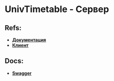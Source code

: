 # UnivTimetable - Сервер

## Refs:
- **[Документация](https://github.com/FedotBegemot/TP-5.2.4)**
- **[Клиент](https://github.com/iIlyaM/UnivTimeTable)**
## Docs:
- **[Swagger](https://timetable-service-tukitoki.cloud.okteto.net/api/timetable/swagger-ui/index.html)**